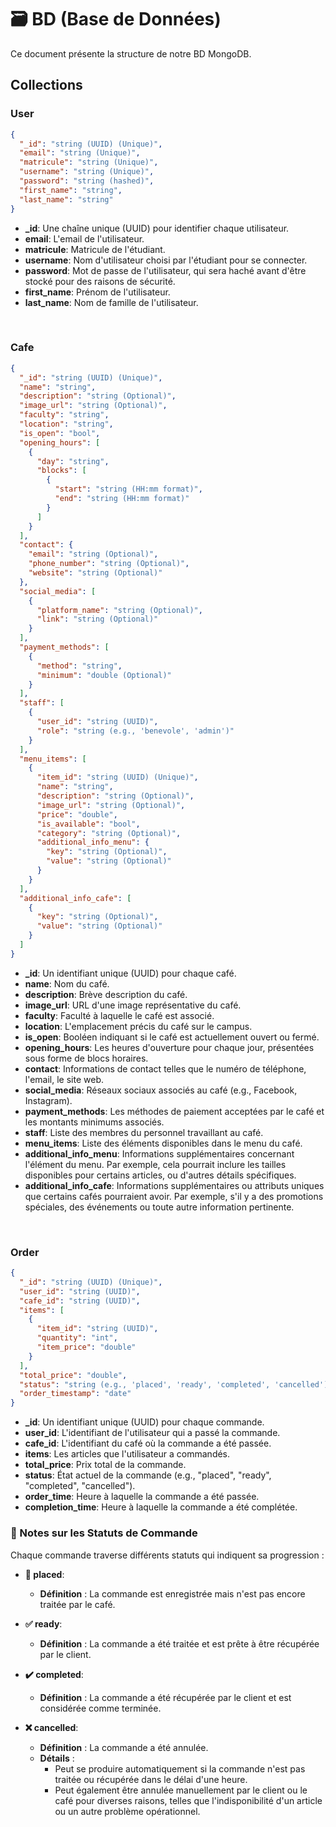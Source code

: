 # 🗃️ BD (Base de Données)

Ce document présente la structure de notre BD MongoDB.

## Collections

### User

```json
{
  "_id": "string (UUID) (Unique)",
  "email": "string (Unique)",
  "matricule": "string (Unique)",
  "username": "string (Unique)",
  "password": "string (hashed)",
  "first_name": "string",
  "last_name": "string"
}

```

- **_id**: Une chaîne unique (UUID) pour identifier chaque utilisateur.
- **email**: L'email de l'utilisateur.
- **matricule**: Matricule de l'étudiant.
- **username**: Nom d'utilisateur choisi par l'étudiant pour se connecter.
- **password**: Mot de passe de l'utilisateur, qui sera haché avant d'être stocké pour des raisons de sécurité.
- **first_name**: Prénom de l'utilisateur.
- **last_name**: Nom de famille de l'utilisateur.

<br>

### Cafe

```json
{
  "_id": "string (UUID) (Unique)",
  "name": "string",
  "description": "string (Optional)",
  "image_url": "string (Optional)",
  "faculty": "string",
  "location": "string",
  "is_open": "bool",
  "opening_hours": [
    {
      "day": "string",
      "blocks": [
        {
          "start": "string (HH:mm format)",
          "end": "string (HH:mm format)" 
        }
      ]
    }
  ],
  "contact": {
    "email": "string (Optional)",
    "phone_number": "string (Optional)",
    "website": "string (Optional)"
  },
  "social_media": [
    {
      "platform_name": "string (Optional)",
      "link": "string (Optional)"
    }
  ],
  "payment_methods": [
    {
      "method": "string",
      "minimum": "double (Optional)"
    }
  ],
  "staff": [
    {
      "user_id": "string (UUID)",
      "role": "string (e.g., 'benevole', 'admin')"
    }
  ],
  "menu_items": [
    {
      "item_id": "string (UUID) (Unique)",
      "name": "string",
      "description": "string (Optional)",
      "image_url": "string (Optional)",
      "price": "double",
      "is_available": "bool",
      "category": "string (Optional)",
      "additional_info_menu": {
        "key": "string (Optional)",
        "value": "string (Optional)"
      }
    }
  ],
  "additional_info_cafe": [
    {
      "key": "string (Optional)",
      "value": "string (Optional)"
    }
  ]
}
```

- **_id**: Un identifiant unique (UUID) pour chaque café.
- **name**: Nom du café.
- **description**: Brève description du café.
- **image_url**: URL d'une image représentative du café.
- **faculty**: Faculté à laquelle le café est associé.
- **location**: L'emplacement précis du café sur le campus.
- **is_open**: Booléen indiquant si le café est actuellement ouvert ou fermé.
- **opening_hours**: Les heures d'ouverture pour chaque jour, présentées sous forme de blocs horaires.
- **contact**: Informations de contact telles que le numéro de téléphone, l'email, le site web.
- **social_media**: Réseaux sociaux associés au café (e.g., Facebook, Instagram).
- **payment_methods**: Les méthodes de paiement acceptées par le café et les montants minimums associés.
- **staff**: Liste des membres du personnel travaillant au café.
- **menu_items**: Liste des éléments disponibles dans le menu du café.
- **additional_info_menu**: Informations supplémentaires concernant l'élément du menu. Par exemple, cela pourrait inclure les tailles disponibles pour certains articles, ou d'autres détails spécifiques.
- **additional_info_cafe**: Informations supplémentaires ou attributs uniques que certains cafés pourraient avoir. Par exemple, s'il y a des promotions spéciales, des événements ou toute autre information pertinente.
  
<br>

### Order

```json
{
  "_id": "string (UUID) (Unique)",
  "user_id": "string (UUID)",
  "cafe_id": "string (UUID)",
  "items": [
    {
      "item_id": "string (UUID)",
      "quantity": "int",
      "item_price": "double"
    }
  ],
  "total_price": "double",
  "status": "string (e.g., 'placed', 'ready', 'completed', 'cancelled')",
  "order_timestamp": "date"
}
```

- **_id**: Un identifiant unique (UUID) pour chaque commande.
- **user_id**: L'identifiant de l'utilisateur qui a passé la commande.
- **cafe_id**: L'identifiant du café où la commande a été passée.
- **items**: Les articles que l'utilisateur a commandés.
- **total_price**: Prix total de la commande.
- **status**: État actuel de la commande (e.g., "placed", "ready", "completed", "cancelled").
- **order_time**: Heure à laquelle la commande a été passée.
- **completion_time**: Heure à laquelle la commande a été complétée.

### 📝 Notes sur les Statuts de Commande

Chaque commande traverse différents statuts qui indiquent sa progression :

- **🔄 placed**: 
  - **Définition** : La commande est enregistrée mais n'est pas encore traitée par le café.
  
- **✅ ready**: 
  - **Définition** : La commande a été traitée et est prête à être récupérée par le client.

- **✔️ completed**: 
  - **Définition** : La commande a été récupérée par le client et est considérée comme terminée.

- **❌ cancelled**: 
  - **Définition** : La commande a été annulée.
  - **Détails** : 
    - Peut se produire automatiquement si la commande n'est pas traitée ou récupérée dans le délai d'une heure.
    - Peut également être annulée manuellement par le client ou le café pour diverses raisons, telles que l'indisponibilité d'un article ou un autre problème opérationnel.



